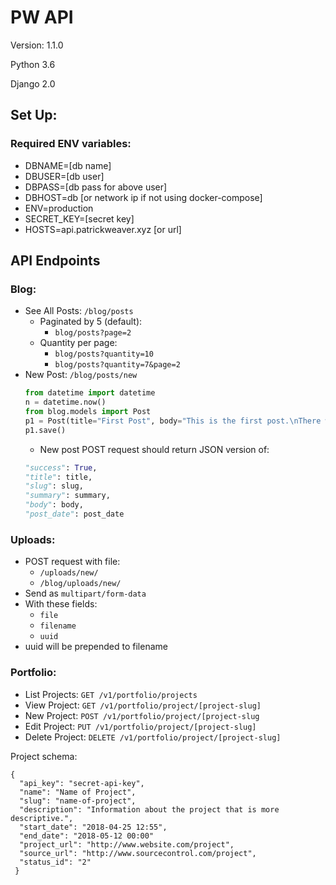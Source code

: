 # PW API

Version: 1.1.0

Python 3.6

Django 2.0

## Set Up:

### Required ENV variables:

- DBNAME=[db name]
- DBUSER=[db user]
- DBPASS=[db pass for above user]
- DBHOST=db [or network ip if not using docker-compose]
- ENV=production
- SECRET_KEY=[secret key]
- HOSTS=api.patrickweaver.xyz [or url]


## API Endpoints

### Blog:

- See All Posts: `/blog/posts`
    - Paginated by 5 (default):
        - `blog/posts?page=2`
    - Quantity per page:
        - `blog/posts?quantity=10`
        - `blog/posts?quantity=7&page=2`
- New Post: `/blog/posts/new`
    ``` python
    from datetime import datetime
    n = datetime.now()
    from blog.models import Post
    p1 = Post(title="First Post", body="This is the first post.\nThere will be more posts later.", post_date=n, created_date=n)
    p1.save()
    ```
    - New post POST request should return JSON version of:
    ``` python
    "success": True,
    "title": title,
    "slug": slug,
    "summary": summary,
    "body": body,
    "post_date": post_date
    ```

### Uploads:

- POST request with file:
    - `/uploads/new/`
    - `/blog/uploads/new/`
- Send as `multipart/form-data`
- With these fields:
    - `file`
    - `filename`
    - `uuid`
- uuid will be prepended to filename

### Portfolio:

- List Projects: `GET /v1/portfolio/projects`
- View Project: `GET /v1/portfolio/project/[project-slug]`
- New Project: `POST /v1/portfolio/project/[project-slug`
- Edit Project: `PUT /v1/portfolio/project/[project-slug]`
- Delete Project: `DELETE /v1/portfolio/project/[project-slug]`

Project schema:

```
{
  "api_key": "secret-api-key",
  "name": "Name of Project",
  "slug": "name-of-project",
  "description": "Information about the project that is more descriptive.",
  "start_date": "2018-04-25 12:55",
  "end_date": "2018-05-12 00:00"
  "project_url": "http://www.website.com/project",
  "source_url": "http://www.sourcecontrol.com/project",
  "status_id": "2"
 }
 ```
